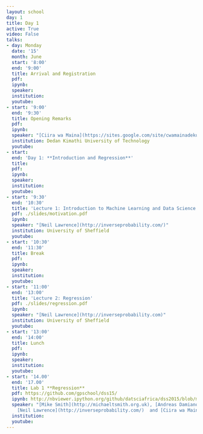 ```yaml
---
layout: school
day: 1
title: Day 1
active: True
video: False
talks:
- day: Monday
  date: '15'
  month: June
  start: '8:00'
  end: '9:00'
  title: Arrival and Registration
  pdf: 
  ipynb: 
  speaker: 
  institution: 
  youtube: 
- start: '9:00'
  end: '9:30'
  title: Opening Remarks
  pdf: 
  ipynb: 
  speaker: "[Ciira wa Maina](https://sites.google.com/site/cwamainadekut/)"
  institution: Dedan Kimathi University of Technology
  youtube: 
- start: 
  end: 'Day 1: **Introduction and Regression**'
  title: 
  pdf: 
  ipynb: 
  speaker: 
  institution: 
  youtube: 
- start: '9:30'
  end: '10:30'
  title: 'Lecture 1: Introduction to Machine Learning and Data Science'
  pdf: ./slides/motivation.pdf
  ipynb: 
  speaker: "[Neil Lawrence](http://inverseprobability.com/)"
  institution: University of Sheffield
  youtube: 
- start: '10:30'
  end: '11:30'
  title: Break
  pdf: 
  ipynb: 
  speaker: 
  institution: 
  youtube: 
- start: '11:00'
  end: '13:00'
  title: 'Lecture 2: Regression'
  pdf: ./slides/regression.pdf
  ipynb: 
  speaker: "[Neil Lawrence](http://inverseprobability.com)"
  institution: University of Sheffield
  youtube: 
- start: '13:00'
  end: '14:00'
  title: Lunch
  pdf: 
  ipynb: 
  speaker: 
  institution: 
  youtube: 
- start: '14.00'
  end: '17.00'
  title: Lab 1 **Regression**
  pdf: https://github.com/gpschool/dss15/
  ipynb: http://nbviewer.ipython.org/github/datsciafrica/dss2015/blob/master/index.ipynb
  speaker: "[Mike Smith](http://michaeltsmith.org.uk), [Andreas Damianou](http://staffwww.dcs.sheffield.ac.uk/people/A.Damianou/index.html),
    [Neil Lawrence](http://inverseprobability.com/)  and [Ciira wa Maina](https://sites.google.com/site/cwamainadekut/)"
  institution: 
  youtube: 
---
```

